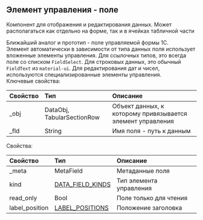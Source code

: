 ## Элемент управления - поле
Компонент для отображения и редактирования данных. Может располагаться как отдельно на форме, так и в ячейках табличной части 

Ближайший аналог и прототип - поле управляемой формы 1С.  
Элемент автоматически в зависимости от типа данных поля использует вложенные элементы управления. Для ссылочных типов, это всегда поле со списком `FieldSelect`. Для строковых данных, это обычный `FieldText` из `material-ui`. Для редактирования дат и чисел, используются специализированные элементы управления.  
Ключевые свойства:

| Свойство | Тип | Описание |
|:---|:---|:---|
| _obj | DataObj, TabularSectionRow  | Объект данных, к которому привязывается элемент управления |
| _fld | String | Имя поля - путь к данным |

Свойства:

| Свойство | Тип | Описание |
|:---|:---|:---|
| _meta | MetaField | Метаданные поля |
| kind | [DATA_FIELD_KINDS](https://github.com/oknosoft/metadata.js/blob/master/packages/metadata-abstract-ui/src/enums.js) | Тип элемента управления |
| read_only | Bool | Поле только для чтения |
| label_position | [LABEL_POSITIONS](https://github.com/oknosoft/metadata.js/blob/master/packages/metadata-abstract-ui/src/enums.js) | Положение заголовка |


